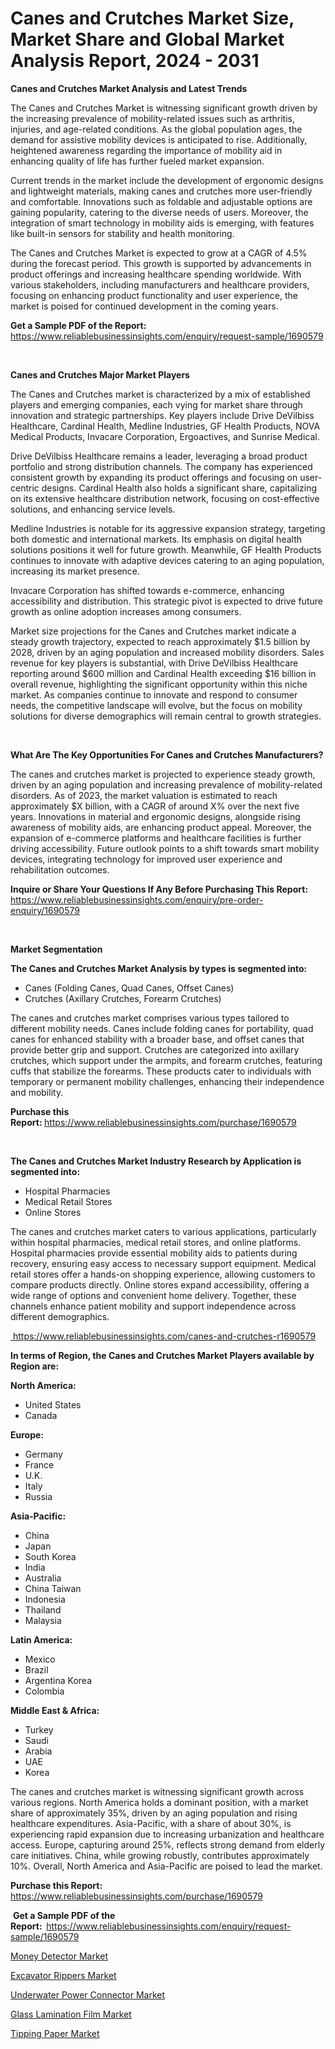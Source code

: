 <p><h1>Canes and Crutches Market Size, Market Share and Global Market Analysis Report, 2024 - 2031</h1></p><p><strong>Canes and Crutches Market Analysis and Latest Trends</strong></p>
<p><p>The Canes and Crutches Market is witnessing significant growth driven by the increasing prevalence of mobility-related issues such as arthritis, injuries, and age-related conditions. As the global population ages, the demand for assistive mobility devices is anticipated to rise. Additionally, heightened awareness regarding the importance of mobility aid in enhancing quality of life has further fueled market expansion.</p><p>Current trends in the market include the development of ergonomic designs and lightweight materials, making canes and crutches more user-friendly and comfortable. Innovations such as foldable and adjustable options are gaining popularity, catering to the diverse needs of users. Moreover, the integration of smart technology in mobility aids is emerging, with features like built-in sensors for stability and health monitoring.</p><p>The Canes and Crutches Market is expected to grow at a CAGR of 4.5% during the forecast period. This growth is supported by advancements in product offerings and increasing healthcare spending worldwide. With various stakeholders, including manufacturers and healthcare providers, focusing on enhancing product functionality and user experience, the market is poised for continued development in the coming years.</p></p>
<p><strong>Get a Sample PDF of the Report:&nbsp;</strong> <a href="https://www.reliablebusinessinsights.com/enquiry/request-sample/1690579?utm_campaign=1113&utm_medium=2&utm_source=Github&utm_content=ia&utm_term=17102024&utm_id=canes-and-crutches">https://www.reliablebusinessinsights.com/enquiry/request-sample/1690579</a></p>
<p>&nbsp;</p>
<p><strong>Canes and Crutches Major Market Players</strong></p>
<p><p>The Canes and Crutches market is characterized by a mix of established players and emerging companies, each vying for market share through innovation and strategic partnerships. Key players include Drive DeVilbiss Healthcare, Cardinal Health, Medline Industries, GF Health Products, NOVA Medical Products, Invacare Corporation, Ergoactives, and Sunrise Medical.</p><p>Drive DeVilbiss Healthcare remains a leader, leveraging a broad product portfolio and strong distribution channels. The company has experienced consistent growth by expanding its product offerings and focusing on user-centric designs. Cardinal Health also holds a significant share, capitalizing on its extensive healthcare distribution network, focusing on cost-effective solutions, and enhancing service levels.</p><p>Medline Industries is notable for its aggressive expansion strategy, targeting both domestic and international markets. Its emphasis on digital health solutions positions it well for future growth. Meanwhile, GF Health Products continues to innovate with adaptive devices catering to an aging population, increasing its market presence.</p><p>Invacare Corporation has shifted towards e-commerce, enhancing accessibility and distribution. This strategic pivot is expected to drive future growth as online adoption increases among consumers.</p><p>Market size projections for the Canes and Crutches market indicate a steady growth trajectory, expected to reach approximately $1.5 billion by 2028, driven by an aging population and increased mobility disorders. Sales revenue for key players is substantial, with Drive DeVilbiss Healthcare reporting around $600 million and Cardinal Health exceeding $16 billion in overall revenue, highlighting the significant opportunity within this niche market. As companies continue to innovate and respond to consumer needs, the competitive landscape will evolve, but the focus on mobility solutions for diverse demographics will remain central to growth strategies.</p></p>
<p>&nbsp;</p>
<p><strong>What Are The Key Opportunities For Canes and Crutches Manufacturers?</strong></p>
<p><p>The canes and crutches market is projected to experience steady growth, driven by an aging population and increasing prevalence of mobility-related disorders. As of 2023, the market valuation is estimated to reach approximately $X billion, with a CAGR of around X% over the next five years. Innovations in material and ergonomic designs, alongside rising awareness of mobility aids, are enhancing product appeal. Moreover, the expansion of e-commerce platforms and healthcare facilities is further driving accessibility. Future outlook points to a shift towards smart mobility devices, integrating technology for improved user experience and rehabilitation outcomes.</p></p>
<p><strong>Inquire or Share Your Questions If Any Before Purchasing This Report:</strong> <a href="https://www.reliablebusinessinsights.com/enquiry/pre-order-enquiry/1690579?utm_campaign=1113&utm_medium=2&utm_source=Github&utm_content=ia&utm_term=17102024&utm_id=canes-and-crutches">https://www.reliablebusinessinsights.com/enquiry/pre-order-enquiry/1690579</a></p>
<p>&nbsp;</p>
<p><strong>Market Segmentation</strong></p>
<p><strong>The Canes and Crutches Market Analysis by types is segmented into:</strong></p>
<p><ul><li>Canes (Folding Canes, Quad Canes, Offset Canes)</li><li>Crutches (Axillary Crutches, Forearm Crutches)</li></ul></p>
<p><p>The canes and crutches market comprises various types tailored to different mobility needs. Canes include folding canes for portability, quad canes for enhanced stability with a broader base, and offset canes that provide better grip and support. Crutches are categorized into axillary crutches, which support under the armpits, and forearm crutches, featuring cuffs that stabilize the forearms. These products cater to individuals with temporary or permanent mobility challenges, enhancing their independence and mobility.</p></p>
<p><strong>Purchase this Report:&nbsp;</strong><a href="https://www.reliablebusinessinsights.com/purchase/1690579?utm_campaign=1113&utm_medium=2&utm_source=Github&utm_content=ia&utm_term=17102024&utm_id=canes-and-crutches">https://www.reliablebusinessinsights.com/purchase/1690579</a></p>
<p>&nbsp;</p>
<p><strong>The Canes and Crutches Market Industry Research by Application is segmented into:</strong></p>
<p><ul><li>Hospital Pharmacies</li><li>Medical Retail Stores</li><li>Online Stores</li></ul></p>
<p><p>The canes and crutches market caters to various applications, particularly within hospital pharmacies, medical retail stores, and online platforms. Hospital pharmacies provide essential mobility aids to patients during recovery, ensuring easy access to necessary support equipment. Medical retail stores offer a hands-on shopping experience, allowing customers to compare products directly. Online stores expand accessibility, offering a wide range of options and convenient home delivery. Together, these channels enhance patient mobility and support independence across different demographics.</p></p>
<p><a href="https://www.reliablebusinessinsights.com/canes-and-crutches-r1690579?utm_campaign=1113&utm_medium=2&utm_source=Github&utm_content=ia&utm_term=17102024&utm_id=canes-and-crutches">&nbsp;https://www.reliablebusinessinsights.com/canes-and-crutches-r1690579</a></p>
<p><strong>In terms of Region, the Canes and Crutches Market Players available by Region are:</strong></p>
<p>
    <p> <strong> North America: </strong>
        <ul>
            <li>United States</li>
            <li>Canada</li>
        </ul>
        </p> 
    <p> <strong> Europe: </strong>
        <ul>
            <li>Germany</li>
            <li>France</li>
            <li>U.K.</li>
            <li>Italy</li>
            <li>Russia</li>
        </ul>
        </p> 
    <p> <strong> Asia-Pacific: </strong>
        <ul>
            <li>China</li>
            <li>Japan</li>
            <li>South Korea</li>
            <li>India</li>
            <li>Australia</li>
            <li>China Taiwan</li>
            <li>Indonesia</li>
            <li>Thailand</li>
            <li>Malaysia</li>
        </ul>
        </p> 
    <p> <strong> Latin America: </strong>
        <ul>
            <li>Mexico</li>
            <li>Brazil</li>
            <li>Argentina Korea</li>
            <li>Colombia</li>
        </ul>
        </p> 
    <p> <strong> Middle East & Africa: </strong>
        <ul>
            <li>Turkey</li>
            <li>Saudi</li>
            <li>Arabia</li>
            <li>UAE</li>
            <li>Korea</li>
        </ul>
    </p>
    </p>
<p><p>The canes and crutches market is witnessing significant growth across various regions. North America holds a dominant position, with a market share of approximately 35%, driven by an aging population and rising healthcare expenditures. Asia-Pacific, with a share of about 30%, is experiencing rapid expansion due to increasing urbanization and healthcare access. Europe, capturing around 25%, reflects strong demand from elderly care initiatives. China, while growing robustly, contributes approximately 10%. Overall, North America and Asia-Pacific are poised to lead the market.</p></p>
<p><strong>Purchase this Report: </strong><a href="https://www.reliablebusinessinsights.com/purchase/1690579?utm_campaign=1113&utm_medium=2&utm_source=Github&utm_content=ia&utm_term=17102024&utm_id=canes-and-crutches">https://www.reliablebusinessinsights.com/purchase/1690579</a></p>
<p>&nbsp;<strong>Get a Sample PDF of the Report:&nbsp;&nbsp;</strong><a href="https://www.reliablebusinessinsights.com/enquiry/request-sample/1690579?utm_campaign=1113&utm_medium=2&utm_source=Github&utm_content=ia&utm_term=17102024&utm_id=canes-and-crutches">https://www.reliablebusinessinsights.com/enquiry/request-sample/1690579</a></p>
<p><strong></strong></p>
<p><p><a href="https://github.com/delmasportse2/Market-Research-Report-List-1/blob/main/money-detector-market.md?utm_campaign=1113&utm_medium=2&utm_source=Github&utm_content=ia&utm_term=17102024&utm_id=canes-and-crutches">Money Detector Market</a></p><p><a href="https://issuu.com/reportprime-2/docs/excavator-rippers-market-size-2030._d48d95790eb034?utm_campaign=1113&utm_medium=2&utm_source=Github&utm_content=ia&utm_term=17102024&utm_id=canes-and-crutches">Excavator Rippers Market</a></p><p><a href="https://issuu.com/reportprime-2/docs/underwater-power-connector-market-s_22827ffbc08450?utm_campaign=1113&utm_medium=2&utm_source=Github&utm_content=ia&utm_term=17102024&utm_id=canes-and-crutches">Underwater Power Connector Market</a></p><p><a href="https://www.linkedin.com/pulse/glass-lamination-film-market-ecosystem-competitive-landscape-k9rne?utm_campaign=1113&utm_medium=2&utm_source=Github&utm_content=ia&utm_term=17102024&utm_id=canes-and-crutches">Glass Lamination Film Market</a></p><p><a href="https://www.linkedin.com/pulse/global-tipping-paper-market-analysis-trends-forecasts-growth-fnm8e?utm_campaign=1113&utm_medium=2&utm_source=Github&utm_content=ia&utm_term=17102024&utm_id=canes-and-crutches">Tipping Paper Market</a></p></p>